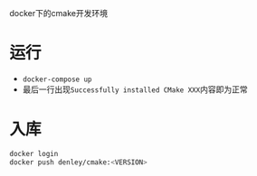 docker下的cmake开发环境

# 运行
* `docker-compose up`
* 最后一行出现`Successfully installed CMake XXX`内容即为正常

# 入库
```bash
docker login
docker push denley/cmake:<VERSION>
```
